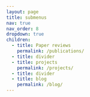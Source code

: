 ```yaml
---
layout: page
title: submenus
nav: true
nav_order: 8
dropdown: true
children:
  - title: Paper reviews
    permalink: /publications/
  - title: divider
  - title: projects
    permalink: /projects/
  - title: divider
  - title: blog
    permalink: /blog/
---
```

